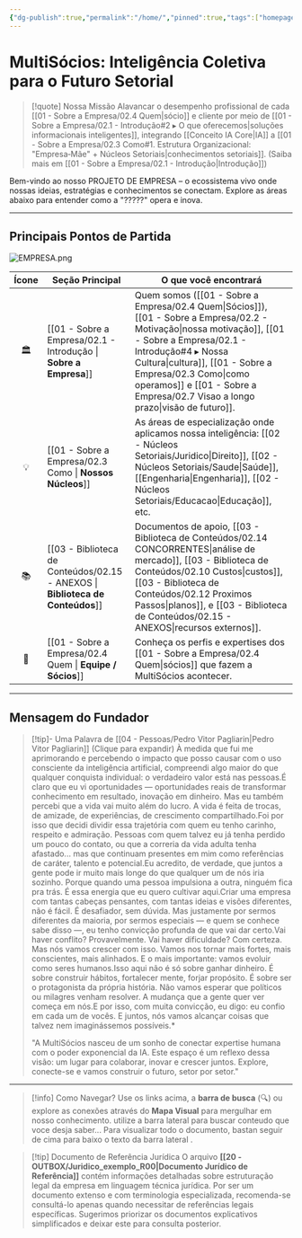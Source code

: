 ```yaml
---
{"dg-publish":true,"permalink":"/home/","pinned":true,"tags":["homepage","navigation","welcome","mission","vision","structure","MOC","gardenEntry","gardenEntry","gardenEntry"],"noteIcon":""}
---
```



# MultiSócios: Inteligência Coletiva para o Futuro Setorial



> [!quote] Nossa Missão
> Alavancar o desempenho profissional de cada [[01 - Sobre a Empresa/02.4 Quem\|sócio]] e cliente por meio de [[01 - Sobre a Empresa/02.1 - Introdução#2 ▸ O que oferecemos\|soluções informacionais inteligentes]], integrando [[Conceito IA Core\|IA]] a [[01 - Sobre a Empresa/02.3 Como#1. Estrutura Organizacional: "Empresa‑Mãe" + Núcleos Setoriais\|conhecimentos setoriais]]. (Saiba mais em [[01 - Sobre a Empresa/02.1 - Introdução\|Introdução]])

Bem-vindo ao nosso PROJETO DE EMPRESA – o ecossistema vivo onde nossas ideias, estratégias e conhecimentos se conectam. Explore as áreas abaixo para entender como a "?????" opera e inova.

---

## Principais Pontos de Partida



![EMPRESA.png](/img/user/00%20-%20INBOX/03%20-%20IMAGENS_PDF/EMPRESA.png)


| Ícone | Seção Principal                                                          | O que você encontrará                                                                                                                                                                                                                                                                                               |
| :---: | ------------------------------------------------------------------------ | ------------------------------------------------------------------------------------------------------------------------------------------------------------------------------------------------------------------------------------------------------------------------------------------------------------------- |
|  🏛️  | [[01 - Sobre a Empresa/02.1 - Introdução   \| **Sobre a Empresa**]]      | Quem somos ([[01 - Sobre a Empresa/02.4 Quem\|Sócios]]), [[01 - Sobre a Empresa/02.2 - Motivação\|nossa motivação]], [[01 - Sobre a Empresa/02.1 - Introdução#4 ▸ Nossa Cultura\|cultura]], [[01 - Sobre a Empresa/02.3 Como\|como operamos]] e [[01 - Sobre a Empresa/02.7 Visao a longo prazo\|visão de futuro]]. |
|  💡   | [[01 - Sobre a Empresa/02.3 Como           \| **Nossos Núcleos**]]       | As áreas de especialização onde aplicamos nossa inteligência: [[02 - Núcleos Setoriais/Juridico\|Direito]], [[02 - Núcleos Setoriais/Saude\|Saúde]], [[Engenharia\|Engenharia]], [[02 - Núcleos Setoriais/Educacao\|Educação]], etc.                                                         |
|  📚   | [[03 - Biblioteca de Conteúdos/02.15 - ANEXOS \| **Biblioteca de Conteúdos**]] | Documentos de apoio, [[03 - Biblioteca de Conteúdos/02.14 CONCORRENTES\|análise de mercado]], [[03 - Biblioteca de Conteúdos/02.10 Custos\|custos]], [[03 - Biblioteca de Conteúdos/02.12 Proximos Passos\|planos]], e [[03 - Biblioteca de Conteúdos/02.15 - ANEXOS\|recursos externos]].                          |
|  👥   | [[01 - Sobre a Empresa/02.4 Quem           \| **Equipe / Sócios**]]      | Conheça os perfis e expertises dos [[01 - Sobre a Empresa/02.4 Quem\|sócios]] que fazem a MultiSócios acontecer.                                                                                                                                                                                                    |

---

## Mensagem do Fundador

> [!tip]- Uma Palavra de [[04 - Pessoas/Pedro Vitor Pagliarin\|Pedro Vitor Pagliarin]] (Clique para expandir)
> À medida que fui me aprimorando e percebendo o impacto que posso causar com o uso consciente da inteligência artificial, compreendi algo maior do que qualquer conquista individual: o verdadeiro valor está nas pessoas.É claro que eu vi oportunidades — oportunidades reais de transformar conhecimento em resultado, inovação em dinheiro. Mas eu também percebi que a vida vai muito além do lucro. A vida é feita de trocas, de amizade, de experiências, de crescimento compartilhado.Foi por isso que decidi dividir essa trajetória com quem eu tenho carinho, respeito e admiração. Pessoas com quem talvez eu já tenha perdido um pouco do contato, ou que a correria da vida adulta tenha afastado... mas que continuam presentes em mim como referências de caráter, talento e potencial.Eu acredito, de verdade, que juntos a gente pode ir muito mais longe do que qualquer um de nós iria sozinho. Porque quando uma pessoa impulsiona a outra, ninguém fica pra trás. É essa energia que eu quero cultivar aqui.Criar uma empresa com tantas cabeças pensantes, com tantas ideias e visões diferentes, não é fácil. É desafiador, sem dúvida. Mas justamente por sermos diferentes da maioria, por sermos especiais — e quem se conhece sabe disso —, eu tenho convicção profunda de que vai dar certo.Vai haver conflito? Provavelmente. Vai haver dificuldade? Com certeza. Mas nós vamos crescer com isso. Vamos nos tornar mais fortes, mais conscientes, mais alinhados. E o mais importante: vamos evoluir como seres humanos.Isso aqui não é só sobre ganhar dinheiro. É sobre construir hábitos, fortalecer mente, forjar propósito. É sobre ser o protagonista da própria história. Não vamos esperar que políticos ou milagres venham resolver. A mudança que a gente quer ver começa em nós.E por isso, com muita convicção, eu digo: eu confio em cada um de vocês. E juntos, nós vamos alcançar coisas que talvez nem imaginássemos possíveis.*
> 
> "A MultiSócios nasceu de um sonho de conectar expertise humana com o poder exponencial da IA. Este espaço é um reflexo dessa visão: um lugar para colaborar, inovar e crescer juntos. Explore, conecte-se e vamos construir o futuro, setor por setor."

---

> [!info] Como Navegar?
> Use os links acima, a **barra de busca** (🔍) ou explore as conexões através do **Mapa Visual** para mergulhar em nosso conhecimento. utilize a barra lateral para buscar conteudo que voce desja saber... Para visualizar todo o documento, bastan seguir de cima para baixo o texto da barra lateral . 

> [!tip] Documento de Referência Jurídica
> O arquivo **[[20 -OUTBOX/Juridico_exemplo_R00\|Documento Jurídico de Referência]]** contém informações detalhadas sobre estruturação legal da empresa em linguagem técnica jurídica. Por ser um documento extenso e com terminologia especializada, recomenda-se consultá-lo apenas quando necessitar de referências legais específicas. Sugerimos priorizar os documentos explicativos simplificados e deixar este para consulta posterior. 